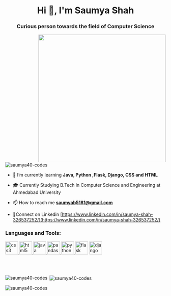<h1 align="center">Hi 👋, I'm Saumya Shah</h1>
<h3 align="center">Curious person towards the field of Computer Science</h3>
<img align="right" src="https://cdn.dribbble.com/users/1059583/screenshots/4171367/coding-freak.gif" width="400" al="nerd coding" id="nerd">
<p align="left"> <img src="https://komarev.com/ghpvc/?username=saumya40-codes&label=Profile%20views&color=0e75b6&style=flat" alt="saumya40-codes" /> </p>

- 🌱 I’m currently learning **Java, Python ,Flask, Django, CSS and HTML**
- 🎓 Currently Studying B.Tech in Computer Science and Engineering at Ahmedabad University 
- 📫 How to reach me **saumyab5181@gmail.com**

- 📄Connect on Linkedin [https://www.linkedin.com/in/saumya-shah-326537252/](https://www.linkedin.com/in/saumya-shah-326537252/)

<h3 align="left">Languages and Tools:</h3>
<p align="left"> <a href="https://www.w3schools.com/css/" target="_blank" rel="noreferrer"> <img src="https://th.bing.com/th/id/OIP.yUIb5S_kj98Eg5tT-Onx1AHaHa?w=162&h=180&c=7&r=0&o=5&dpr=1.3&pid=1.7" alt="css3" width="40" height="40"/> </a> <a href="https://www.w3.org/html/" target="_blank" rel="noreferrer"> <img src="https://th.bing.com/th/id/OIP.sxgAuWLSIvPXh0cZ2bmQvgHaIj?w=164&h=190&c=7&r=0&o=5&dpr=1.3&pid=1.7" alt="html5" width="40" height="40"/> </a> <a href="https://www.java.com" target="_blank" rel="noreferrer"> <img src="https://th.bing.com/th/id/OIP.3pbn96F_IFdhSmJ1MaRe9AHaKN?pid=ImgDet&rs=1g" alt="java" width="40" height="40"/> </a> <a href="https://pandas.pydata.org/" target="_blank" rel="noreferrer"> <img src="https://th.bing.com/th/id/OIP.vD5O0cGtIr0y-S6blOX8vAHaC_?w=309&h=141&c=7&r=0&o=5&dpr=1.3&pid=1.7" alt="pandas" width="40" height="40"/> </a> <a href="https://www.python.org" target="_blank" rel="noreferrer"> <img src="https://th.bing.com/th/id/OIP.scZtKzM0T-sPYZxYBAJvRAHaIO?w=158&h=180&c=7&r=0&o=5&dpr=1.3&pid=1.7" alt="python" width="40" height="40"/> </a> <img src= "https://imgs.search.brave.com/pV9_FDIUFdSQiJoTWOalVfA3bi4UO5aDCDz1DxzAavQ/rs:fit:357:225:1/g:ce/aHR0cHM6Ly90c2Ux/Lm1tLmJpbmcubmV0/L3RoP2lkPU9JUC43/X29fa0RRbHRuRjVC/b2s0dldpNzF3SGFK/MSZwaWQ9QXBp" alt="flask" width="40" height="40"> <img src= "https://th.bing.com/th/id/R.31c52a2406b85437691134a34b1993e1?rik=vDj%2fnBZl4LJ62A&riu=http%3a%2f%2flouis.hatier.me%2fblog%2fwp-content%2fuploads%2f2017%2f10%2fdjango-logo.png&ehk=fFPX5sEKm5LP6OL5C9he%2bUInogA%2bqlqLpLjIc8HgIjI%3d&risl=&pid=ImgRaw&r=0" alt="django" width="40" height="40"> </p>

<br> <br>
<p><img align="left" src="https://github-readme-stats.vercel.app/api/top-langs?username=saumya40-codes&show_icons=true&locale=en&layout=compact" alt="saumya40-codes" /></p>

<p>&nbsp;<img align="center" src="https://github-readme-stats.vercel.app/api?username=saumya40-codes&show_icons=true&locale=en" alt="saumya40-codes" /></p>

<p><img align="center" src="https://github-readme-streak-stats.herokuapp.com/?user=saumya40-codes&" alt="saumya40-codes" /></p>
</html>
